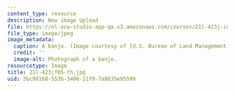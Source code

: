 ```yaml
---
content_type: resource
description: New image Upload
file: https://ol-ocw-studio-app-qa.s3.amazonaws.com/courses/21l-423j-introduction-to-anglo-american-folk-music-fall-2005/3bc98168553b340621f97a8835e95599_21l-423jf05-th.jpg
file_type: image/jpeg
image_metadata:
  caption: A banjo. (Image courtesy of [U.S. Bureau of Land Management](https://www.blm.gov/).)
  credit: ''
  image-alt: Photograph of a banjo.
resourcetype: Image
title: 21l-423jf05-th.jpg
uid: 3bc98168-553b-3406-21f9-7a8835e95599
---
```

